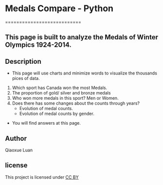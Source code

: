 # Medals Compare - Python
===========================

## This page is built to analyze the Medals of Winter Olympics 1924-2014. 

## Description

- This page will use charts and minimize words to visualize the thousands pices of data.
1. Which sport has Canada won the most Medals. 
2. The proportion of gold/ silver and bronze medals
3. Who won more medals in this sport? Men or Women.
4. Does there has some changes about the counts through years?
   - Evolution of medal counts.
   - Evolution of medal counts by gender.
- You will find answers at this page.

## Author
Qiaoxue Luan

## license
This project is licensed under [CC BY](https://creativecommons.org/licenses/)
